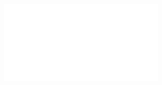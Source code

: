 <div align="center">
	<br>
	<a href="https://github.com/eduardo-ehsc">
		<img src="readme.svg">
	</a>
	<br>
</div>
